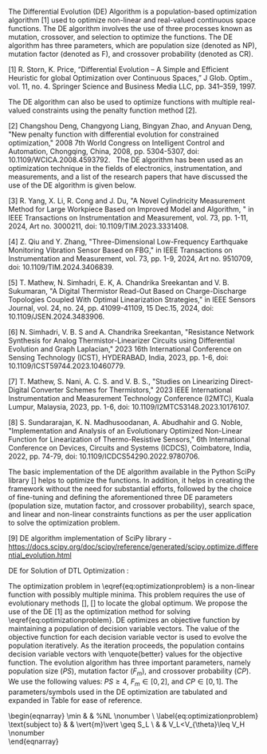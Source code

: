The Differential Evolution (DE) Algorithm is a population-based optimization algorithm [1] used to optimize non-linear and real-valued continuous space functions. The DE algorithm involves the use of three processes known as mutation, crossover, and selection to optimize the functions. The DE algorithm has three parameters, which are population size (denoted as NP), mutation factor (denoted as F), and crossover probability (denoted as CR).

[1] R. Storn, K. Price, “Differential Evolution – A Simple and Efficient Heuristic for global Optimization over Continuous Spaces,” J Glob. Optim., vol. 11, no. 4. Springer Science and Business Media LLC, pp. 341–359, 1997.

The DE algorithm can also be used to optimize functions with multiple real-valued constraints using the penalty function method [2].

[2] Changshou Deng, Changyong Liang, Bingyan Zhao, and Anyuan Deng, "New penalty function with differential evolution for constrained optimization," 2008 7th World Congress on Intelligent Control and Automation, Chongqing, China, 2008, pp. 5304-5307, doi: 10.1109/WCICA.2008.4593792.
 
The DE algorithm has been used as an optimization technique in the fields of electronics, instrumentation, and measurements, and a list of the research papers that have discussed the use of the DE algorithm is given below.

[3] R. Yang, X. Li, R. Cong and J. Du, "A Novel Cylindricity Measurement Method for Large Workpiece Based on Improved Model and Algorithm, " in IEEE Transactions on Instrumentation and Measurement, vol. 73, pp. 1-11, 2024, Art no. 3000211, doi: 10.1109/TIM.2023.3331408.

[4] Z. Qiu and Y. Zhang, "Three-Dimensional Low-Frequency Earthquake Monitoring Vibration Sensor Based on FBG," in IEEE Transactions on Instrumentation and Measurement, vol. 73, pp. 1-9, 2024, Art no. 9510709, doi: 10.1109/TIM.2024.3406839.

[5] T. Mathew, N. Simhadri, E. K, A. Chandrika Sreekantan and V. B. Sukumaran, "A Digital Thermistor Read-Out Based on Charge-Discharge Topologies Coupled With Optimal Linearization Strategies," in IEEE Sensors Journal, vol. 24, no. 24, pp. 41099-41109, 15 Dec.15, 2024, doi: 10.1109/JSEN.2024.3483906.

[6] N. Simhadri, V. B. S and A. Chandrika Sreekantan, "Resistance Network Synthesis for Analog Thermistor-Linearizer Circuits using Differential Evolution and Graph Laplacian," 2023 16th International Conference on Sensing Technology (ICST), HYDERABAD, India, 2023, pp. 1-6, doi: 10.1109/ICST59744.2023.10460779. 

[7] T. Mathew, S. Nani, A. C. S. and V. B. S., "Studies on Linearizing Direct-Digital Converter Schemes for Thermistors," 2023 IEEE International Instrumentation and Measurement Technology Conference (I2MTC), Kuala Lumpur, Malaysia, 2023, pp. 1-6, doi: 10.1109/I2MTC53148.2023.10176107.

[8] S. Sundararajan, K. N. Madhusoodanan, A. Abudhahir and G. Noble, "Implementation and Analysis of an Evolutionary Optimized Non-Linear Function for Linearization of Thermo-Resistive Sensors," 6th International Conference on Devices, Circuits and Systems (ICDCS), Coimbatore, India, 2022, pp. 74-79, doi: 10.1109/ICDCS54290.2022.9780706.

The basic implementation of the DE algorithm available in the Python SciPy library [] helps to optimize the functions. In addition, it helps in creating the framework without the need for substantial efforts, followed by the choice of fine-tuning and defining the aforementioned three DE parameters (population size, mutation factor, and crossover probability), search space, and linear and non-linear constraints functions as per the user application to solve the optimization problem. 

[9] DE algorithm implementation of SciPy library - https://docs.scipy.org/doc/scipy/reference/generated/scipy.optimize.differential_evolution.html

DE for Solution of DTL Optimization :

The optimization problem in \eqref{eq:optimizationproblem} is a non-linear function with possibly multiple minima. This problem requires the use of evolutionary methods [], [] to locate the global optimum. We propose the use of the DE [1] as the optimization method for solving \eqref{eq:optimizationproblem}. DE optimizes an objective function by maintaining a population of decision variable vectors. The value of the objective function for each decision variable vector is used to evolve the population iteratively. As the iteration proceeds, the population contains decision variable vectors with \enquote{better} values for the objective function. The evolution algorithm has three important parameters, namely population size ($PS$), mutation factor ($F_m$), and crossover probability ($CP$). We use the following values: $PS\geq4$, $F_m\in[0,2]$, and $CP\in[0,1]$. The parameters/symbols used in the DE optimization are tabulated and expanded in Table for ease of reference.

\begin{eqnarray}
    \min & & \%NL \nonumber \\
    \label{eq:optimizationproblem}
    \text{subject to} & & \vert{m}\vert \geq S_L \\
    & & V_L<V_{\theta}\leq V_H \nonumber  
\end{eqnarray}
